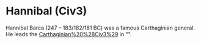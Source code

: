# Hannibal (Civ3)

Hannibal Barca (247 – 183/182/181 BC) was a famous Carthaginian general. He leads the [Carthaginian%20%28Civ3%29](Carthaginians) in "".